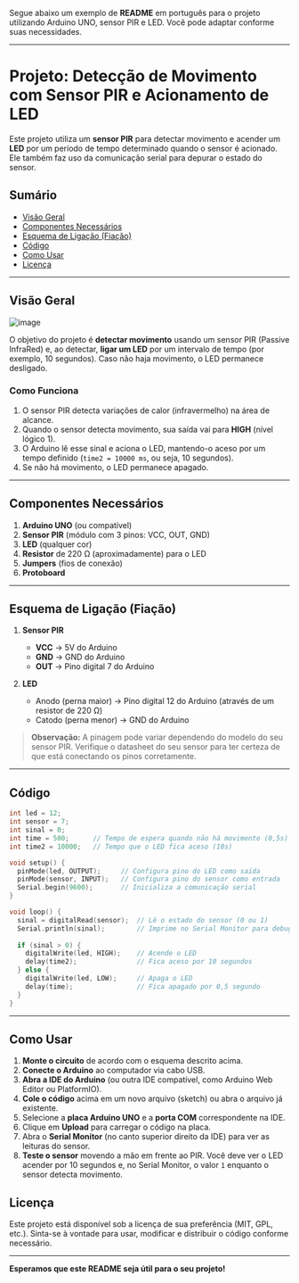 Segue abaixo um exemplo de **README** em português para o projeto utilizando Arduino UNO, sensor PIR e LED. Você pode adaptar conforme suas necessidades.

---

# Projeto: Detecção de Movimento com Sensor PIR e Acionamento de LED

Este projeto utiliza um **sensor PIR** para detectar movimento e acender um **LED** por um período de tempo determinado quando o sensor é acionado. Ele também faz uso da comunicação serial para depurar o estado do sensor.

## Sumário

- [Visão Geral](#visão-geral)
- [Componentes Necessários](#componentes-necessários)
- [Esquema de Ligação (Fiação)](#esquema-de-ligação-fiação)
- [Código](#código)
- [Como Usar](#como-usar)
- [Licença](#licença)

---

## Visão Geral

![image](https://github.com/user-attachments/assets/134970f0-25cc-4838-ae2a-ea17c72c8aab)

O objetivo do projeto é **detectar movimento** usando um sensor PIR (Passive InfraRed) e, ao detectar, **ligar um LED** por um intervalo de tempo (por exemplo, 10 segundos). Caso não haja movimento, o LED permanece desligado.

### Como Funciona

1. O sensor PIR detecta variações de calor (infravermelho) na área de alcance.  
2. Quando o sensor detecta movimento, sua saída vai para **HIGH** (nível lógico 1).  
3. O Arduino lê esse sinal e aciona o LED, mantendo-o aceso por um tempo definido (`time2 = 10000 ms`, ou seja, 10 segundos).  
4. Se não há movimento, o LED permanece apagado.

---

## Componentes Necessários

1. **Arduino UNO** (ou compatível)  
2. **Sensor PIR** (módulo com 3 pinos: VCC, OUT, GND)  
3. **LED** (qualquer cor)  
4. **Resistor** de 220 Ω (aproximadamente) para o LED  
5. **Jumpers** (fios de conexão)  
6. **Protoboard**  

---

## Esquema de Ligação (Fiação)

1. **Sensor PIR**  
   - **VCC** → 5V do Arduino  
   - **GND** → GND do Arduino  
   - **OUT** → Pino digital 7 do Arduino  

2. **LED**  
   - Anodo (perna maior) → Pino digital 12 do Arduino (através de um resistor de 220 Ω)  
   - Catodo (perna menor) → GND do Arduino  

> **Observação:** A pinagem pode variar dependendo do modelo do seu sensor PIR. Verifique o datasheet do seu sensor para ter certeza de que está conectando os pinos corretamente.

---

## Código

```cpp
int led = 12;
int sensor = 7;
int sinal = 0;
int time = 500;      // Tempo de espera quando não há movimento (0,5s)
int time2 = 10000;   // Tempo que o LED fica aceso (10s)

void setup() {
  pinMode(led, OUTPUT);     // Configura pino do LED como saída
  pinMode(sensor, INPUT);   // Configura pino do sensor como entrada
  Serial.begin(9600);       // Inicializa a comunicação serial
}

void loop() {   
  sinal = digitalRead(sensor);  // Lê o estado do sensor (0 ou 1)
  Serial.println(sinal);        // Imprime no Serial Monitor para debug
  
  if (sinal > 0) {
    digitalWrite(led, HIGH);    // Acende o LED
    delay(time2);               // Fica aceso por 10 segundos
  } else {
    digitalWrite(led, LOW);     // Apaga o LED
    delay(time);                // Fica apagado por 0,5 segundo
  }
}
```

---

## Como Usar

1. **Monte o circuito** de acordo com o esquema descrito acima.  
2. **Conecte o Arduino** ao computador via cabo USB.  
3. **Abra a IDE do Arduino** (ou outra IDE compatível, como Arduino Web Editor ou PlatformIO).  
4. **Cole o código** acima em um novo arquivo (sketch) ou abra o arquivo já existente.  
5. Selecione a **placa Arduino UNO** e a **porta COM** correspondente na IDE.  
6. Clique em **Upload** para carregar o código na placa.  
7. Abra o **Serial Monitor** (no canto superior direito da IDE) para ver as leituras do sensor.  
8. **Teste o sensor** movendo a mão em frente ao PIR. Você deve ver o LED acender por 10 segundos e, no Serial Monitor, o valor `1` enquanto o sensor detecta movimento.

## Licença

Este projeto está disponível sob a licença de sua preferência (MIT, GPL, etc.). Sinta-se à vontade para usar, modificar e distribuir o código conforme necessário.

--- 

**Esperamos que este README seja útil para o seu projeto!**

